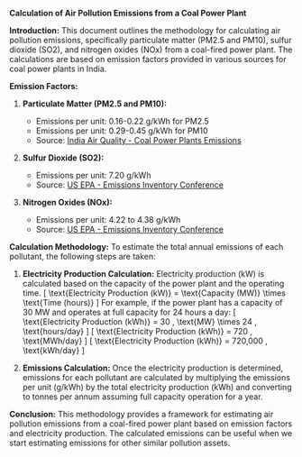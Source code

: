 **Calculation of Air Pollution Emissions from a Coal Power Plant**

**Introduction:**
This document outlines the methodology for calculating air pollution emissions, specifically particulate matter (PM2.5 and PM10), sulfur dioxide (SO2), and nitrogen oxides (NOx) from a coal-fired power plant. The calculations are based on emission factors provided in various sources for coal power plants in India.

**Emission Factors:**

1. **Particulate Matter (PM2.5 and PM10):**
   - Emissions per unit: 0.16-0.22 g/kWh for PM2.5    
   - Emissions per unit: 0.29-0.45 g/kWh for PM10
   - Source: [India Air Quality - Coal Power Plants Emissions](https://www.indiaairquality.info/wp-content/uploads/docs/2014-08-AE-Emissions-Health-Coal-PPs-India.pdf)

2. **Sulfur Dioxide (SO2):**
   - Emissions per unit: 7.20 g/kWh
   - Source: [US EPA - Emissions Inventory Conference](https://www3.epa.gov/ttnchie1/conference/ei20/session5/mmittal.pdf)

3. **Nitrogen Oxides (NOx):**
   - Emissions per unit: 4.22 to 4.38 g/kWh
   - Source: [US EPA - Emissions Inventory Conference](https://www3.epa.gov/ttnchie1/conference/ei20/session5/mmittal.pdf)

**Calculation Methodology:**
To estimate the total annual emissions of each pollutant, the following steps are taken:

1. **Electricity Production Calculation:**
   Electricity production (kW) is calculated based on the capacity of the power plant and the operating time.
   \[
   \text{Electricity Production (kW)} = \text{Capacity (MW)} \times \text{Time (hours)}
   \]
   For example, if the power plant has a capacity of 30 MW and operates at full capacity for 24 hours a day:
   \[
   \text{Electricity Production (kWh)} = 30 \, \text{MW} \times 24 \, \text{hours/day}
   \]
   \[
   \text{Electricity Production (kWh)} = 720 \, \text{MWh/day}
   \]
   \[
   \text{Electricity Production (kWh)} = 720,000 \, \text{kWh/day}
   \]

2. **Emissions Calculation:**
   Once the electricity production is determined, emissions for each pollutant are calculated by multiplying the emissions per unit (g/kWh) by the total electricity production (kWh) and converting to tonnes per annum assuming full capacity operation for a year.

**Conclusion:**
This methodology provides a framework for estimating air pollution emissions from a coal-fired power plant based on emission factors and electricity production. The calculated emissions can be useful when we start estimating emissions for other similar pollution assets.

